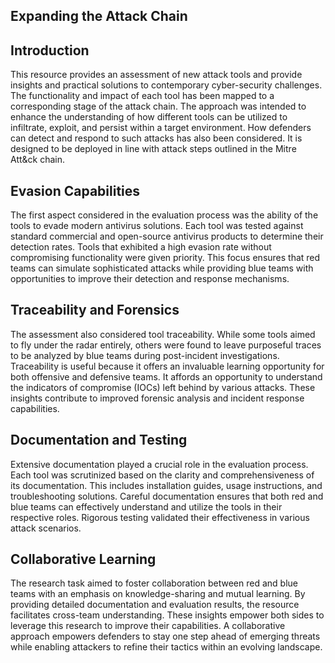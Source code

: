 ## Expanding the Attack Chain

## Introduction

This resource provides an assessment of new attack tools and provide insights and practical solutions to contemporary cyber-security challenges. The functionality and impact of each tool has been mapped to a corresponding stage of the attack chain. The approach was intended to enhance the understanding of how different tools can be utilized to infiltrate, exploit, and persist within a target environment. How defenders can detect and respond to such attacks has also been considered. It is designed to be deployed in line with attack steps outlined in the Mitre Att&ck chain. 

## Evasion Capabilities

The first aspect considered in the evaluation process was the ability of the tools to evade modern antivirus solutions. Each tool was tested against standard commercial and open-source antivirus products to determine their detection rates. Tools that exhibited a high evasion rate without compromising functionality were given priority. This focus ensures that red teams can simulate sophisticated attacks while providing blue teams with opportunities to improve their detection and response mechanisms.

## Traceability and Forensics

The assessment also considered tool traceability. While some tools aimed to fly under the radar entirely, others were found to leave purposeful traces to be analyzed by blue teams during post-incident investigations. Traceability is useful because it offers an invaluable learning opportunity for both offensive and defensive teams. It affords an opportunity to understand the indicators of compromise (IOCs) left behind by various attacks. These insights contribute to improved forensic analysis and incident response capabilities.

## Documentation and Testing

Extensive documentation played a crucial role in the evaluation process. Each tool was scrutinized based on the clarity and comprehensiveness of its documentation. This includes installation guides, usage instructions, and troubleshooting solutions. Careful documentation ensures that both red and blue teams can effectively understand and utilize the tools in their respective roles. Rigorous testing validated their effectiveness in various attack scenarios. 

## Collaborative Learning

The research task aimed to foster collaboration between red and blue teams with an emphasis on knowledge-sharing and mutual learning. By providing detailed documentation and evaluation results, the resource facilitates cross-team understanding. These insights empower both sides to leverage this research to improve their capabilities. A collaborative approach empowers defenders to stay one step ahead of emerging threats while enabling attackers to refine their tactics within an evolving landscape.
